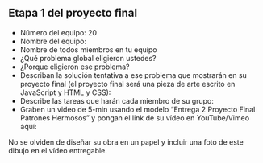 ## Etapa 1 del proyecto final

- Número del equipo: 20
- Nombre del equipo: 
- Nombre de todos miembros en tu equipo
- ¿Qué problema global eligieron ustedes?
- ¿Porque eligieron ese problema? 
- Describan la solución tentativa a ese problema que mostrarán en su proyecto final (el proyecto final será una pieza de arte escrito en JavaScript y HTML y CSS): 
- Describe las tareas que harán cada miembro de su grupo:
- Graben un video de 5-min usando el modelo “Entrega 2 Proyecto Final Patrones Hermosos” y pongan el link de su vídeo en YouTube/Vimeo aquí:

No se olviden de diseñar su obra en un papel y incluir una foto de este dibujo en el vídeo entregable.
